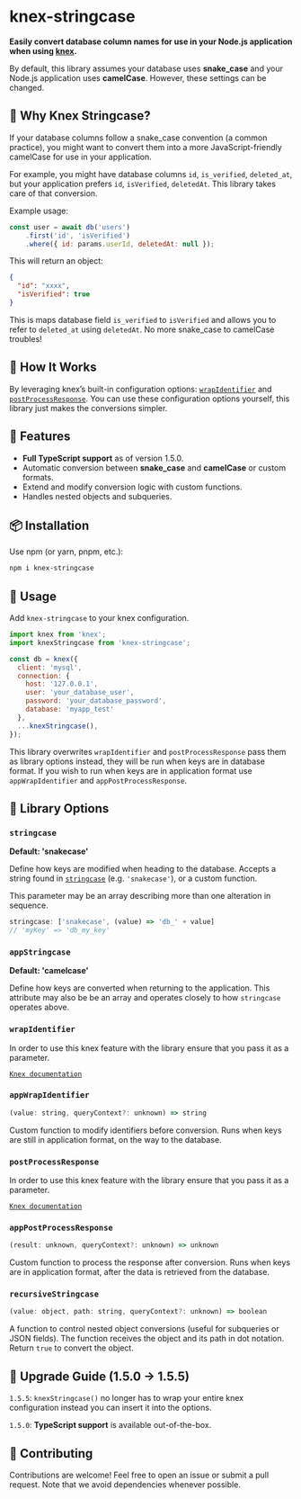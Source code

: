 # knex-stringcase

**Easily convert database column names for use in your Node.js application when using [knex](https://www.npmjs.com/package/knex).**

By default, this library assumes your database uses **snake_case** and your Node.js application uses **camelCase**. However, these settings can be changed.

## 🚀 Why Knex Stringcase?

If your database columns follow a snake_case convention (a common practice), you might want to convert them into a more JavaScript-friendly camelCase for use in your application.

For example, you might have database columns `id`, `is_verified`, `deleted_at`, but your application prefers `id`, `isVerified`, `deletedAt`. This library takes care of that conversion.

Example usage:

```javascript
const user = await db('users')
    .first('id', 'isVerified')
    .where({ id: params.userId, deletedAt: null });
```

This will return an object:
```json
{
  "id": "xxxx",
  "isVerified": true
}
```

This is maps database field `is_verified` to `isVerified` and allows you to refer to `deleted_at` using `deletedAt`. No more snake_case to camelCase troubles!

## 🔧 How It Works

By leveraging knex’s built-in configuration options: [`wrapIdentifier`](http://knexjs.org/#Installation-wrap-identifier) and [`postProcessResponse`](http://knexjs.org/#Installation-post-process-response). You can use these configuration options yourself, this library just makes the conversions simpler.

## 🌟 Features

- **Full TypeScript support** as of version 1.5.0.
- Automatic conversion between **snake_case** and **camelCase** or custom formats.
- Extend and modify conversion logic with custom functions.
- Handles nested objects and subqueries.

## 📦 Installation

Use npm (or yarn, pnpm, etc.):

```bash
npm i knex-stringcase
```

## 📘 Usage

Add `knex-stringcase` to your knex configuration.

```javascript
import knex from 'knex';
import knexStringcase from 'knex-stringcase';

const db = knex({
  client: 'mysql',
  connection: {
    host: '127.0.0.1',
    user: 'your_database_user',
    password: 'your_database_password',
    database: 'myapp_test'
  },
  ...knexStringcase(),
});
```

This library overwrites `wrapIdentifier` and `postProcessResponse` pass them as library options instead, they will be run when keys are in database format. If you wish to run when keys are in application format use `appWrapIdentifier` and `appPostProcessResponse`.

## 📰 Library Options

### `stringcase`

**Default: 'snakecase'**

Define how keys are modified when heading to the database. Accepts a string found in [`stringcase`](https://www.npmjs.com/package/stringcase) (e.g. `'snakecase'`), or a custom function.

This parameter may be an array describing more than one alteration in sequence.

```javascript
stringcase: ['snakecase', (value) => 'db_' + value]
// 'myKey' => 'db_my_key'
```

### `appStringcase`

**Default: 'camelcase'**

Define how keys are converted when returning to the application. This attribute may also be be an array and operates closely to how `stringcase` operates above.

### `wrapIdentifier`

In order to use this knex feature with the library ensure that you pass it as a parameter.

[`Knex documentation`](http://knexjs.org/#Installation-wrap-identifier)

### `appWrapIdentifier`

```javascript
(value: string, queryContext?: unknown) => string
```
Custom function to modify identifiers before conversion. Runs when keys are still in application format, on the way to the database.

### `postProcessResponse`

In order to use this knex feature with the library ensure that you pass it as a parameter.

[`Knex documentation`](http://knexjs.org/#Installation-post-process-response)

### `appPostProcessResponse`

```javascript
(result: unknown, queryContext?: unknown) => unknown
```
Custom function to process the response after conversion. Runs when keys are in application format, after the data is retrieved from the database.

### `recursiveStringcase`

```javascript
(value: object, path: string, queryContext?: unknown) => boolean
```
A function to control nested object conversions (useful for subqueries or JSON fields). The function receives the object and its path in dot notation. Return `true` to convert the object.

## 🔄 Upgrade Guide (1.5.0 → 1.5.5)

`1.5.5`: `knexStringcase()` no longer has to wrap your entire knex configuration instead you can insert it into the options.

`1.5.0`: **TypeScript support** is available out-of-the-box.

## 🤝 Contributing

Contributions are welcome! Feel free to open an issue or submit a pull request. Note that we avoid dependencies whenever possible.

